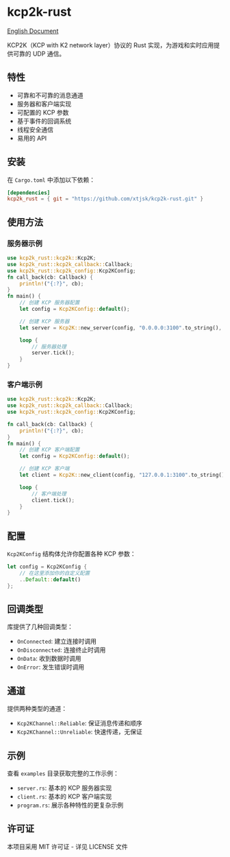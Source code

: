 # kcp2k-rust

[English Document](README.md)

KCP2K（KCP with K2 network layer）协议的 Rust 实现，为游戏和实时应用提供可靠的 UDP 通信。

## 特性

- 可靠和不可靠的消息通道
- 服务器和客户端实现
- 可配置的 KCP 参数
- 基于事件的回调系统
- 线程安全通信
- 易用的 API

## 安装

在 `Cargo.toml` 中添加以下依赖：

```toml
[dependencies]
kcp2k_rust = { git = "https://github.com/xtjsk/kcp2k-rust.git" }
```


## 使用方法

### 服务器示例

```rust
use kcp2k_rust::kcp2k::Kcp2K;
use kcp2k_rust::kcp2k_callback::Callback;
use kcp2k_rust::kcp2k_config::Kcp2KConfig;
fn call_back(cb: Callback) {
    println!("{:?}", cb);
}
fn main() {
    // 创建 KCP 服务器配置
    let config = Kcp2KConfig::default();

    // 创建 KCP 服务器
    let server = Kcp2K::new_server(config, "0.0.0.0:3100".to_string(), call_back).unwrap();

    loop {
        // 服务器处理
        server.tick();
    }
}

```

### 客户端示例

```rust
use kcp2k_rust::kcp2k::Kcp2K;
use kcp2k_rust::kcp2k_callback::Callback;
use kcp2k_rust::kcp2k_config::Kcp2KConfig;

fn call_back(cb: Callback) {
    println!("{:?}", cb);
}
fn main() {
    // 创建 KCP 客户端配置
    let config = Kcp2KConfig::default();

    // 创建 KCP 客户端
    let client = Kcp2K::new_client(config, "127.0.0.1:3100".to_string(), call_back).unwrap();

    loop {
        // 客户端处理
        client.tick();
    }
}
```

## 配置

`Kcp2KConfig` 结构体允许你配置各种 KCP 参数：

```rust
let config = Kcp2KConfig {
    // 在这里添加你的自定义配置
    ..Default::default()
};
```

## 回调类型

库提供了几种回调类型：

- `OnConnected`: 建立连接时调用
- `OnDisconnected`: 连接终止时调用
- `OnData`: 收到数据时调用
- `OnError`: 发生错误时调用

## 通道

提供两种类型的通道：

- `Kcp2KChannel::Reliable`: 保证消息传递和顺序
- `Kcp2KChannel::Unreliable`: 快速传递，无保证

## 示例

查看 `examples` 目录获取完整的工作示例：

- `server.rs`: 基本的 KCP 服务器实现
- `client.rs`: 基本的 KCP 客户端实现
- `program.rs`: 展示各种特性的更复杂示例

## 许可证

本项目采用 MIT 许可证 - 详见 LICENSE 文件
